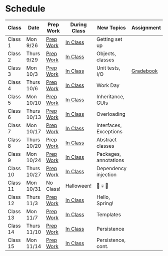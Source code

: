 # Schedule

Class | Date | Prep Work | During Class | New Topics | Assignment | Assignment Due
|-----|------|-----------|--------------|------------|------------|---------------|
Class 1 | Mon 9/26 | [Prep Work](./class1-prep) | [In Class](./class1) | Getting set up | | |
Class 2 | Thurs 9/29 | [Prep Work](./class2-prep) | [In Class](./class2) | Objects, classes | | |
Class 3 | Mon 10/3 | [Prep Work](./class3-prep) | [In Class](./class3) | Unit tests, I/O | [Gradebook][gradebook] | |
Class 4 | Thurs 10/6 | [Prep Work](./class4-prep) | [In Class](./class4) | Work Day | | |
Class 5 | Mon 10/10 | [Prep Work](./class5-prep) | [In Class](./class5) | Inheritance, GUIs | | [Gradebook][gradebook] |
Class 6 | Thurs 10/13 | [Prep Work](./class6-prep) | [In Class](./class6) | Overloading | | |
Class 7 | Mon 10/17 | [Prep Work](./class7-prep) | [In Class](./class7) | Interfaces, Exceptions | | |
Class 8 | Thurs 10/20 | [Prep Work](./class8-prep) | [In Class](./class8) | Abstract classes | | |
Class 9 | Mon 10/24 | [Prep Work](./class9-prep) | [In Class](./class9) | Packages, annotations| | |
Class 10 | Thurs 10/27 | [Prep Work](./class10-prep) | [In Class](./class10) | Dependency injection | | |
Class 11 | Mon 10/31 | No Class! | Halloween! | 🍬 💀 👻 | | |
Class 12 | Thurs 11/3 | [Prep Work](./class11-prep) | [In Class](./class11) | Hello, Spring!| | |
Class 13 | Mon 11/7 | [Prep Work](./class12-prep) | [In Class](./class12) | Templates | | |
Class 14 | Thurs 11/10 | [Prep Work](./class13-prep) | [In Class](./class13) | Persistence | | |
Class 15 | Mon 11/14 | [Prep Work](./class14-prep) | [In Class](./class14) | Persistence, cont. | | |

[gradebook]: ../materials/assignments/gradebook
